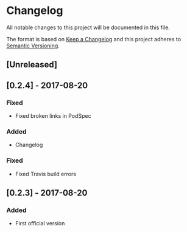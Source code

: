 # Changelog
All notable changes to this project will be documented in this file.

The format is based on [Keep a Changelog](http://keepachangelog.com/en/1.0.0/)
and this project adheres to [Semantic Versioning](http://semver.org/spec/v2.0.0.html).

## [Unreleased]

## [0.2.4] - 2017-08-20
### Fixed
- Fixed broken links in PodSpec

### Added
- Changelog

### Fixed
- Fixed Travis build errors

## [0.2.3] - 2017-08-20
### Added
- First official version
